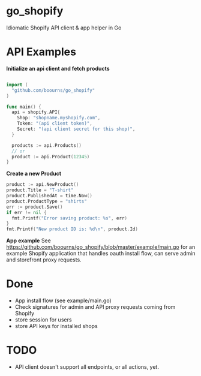 go_shopify
==========

Idiomatic Shopify API client & app helper in Go

API Examples
========

__Initialize an api client and fetch products__

```go

import (
  "github.com/boourns/go_shopify"
)

func main() {
  api = shopify.API{
    Shop: "shopname.myshopify.com",
    Token: "(api client token)",
    Secret: "(api client secret for this shop)",
  }

  products := api.Products()
  // or
  product := api.Product(12345)
}
```

__Create a new Product__
```go
product := api.NewProduct()
product.Title = "T-shirt"
product.PublishedAt = time.Now()
product.ProductType = "shirts"
err := product.Save()
if err != nil {
  fmt.Printf("Error saving product: %s", err)
}
fmt.Printf("New product ID is: %d\n", product.Id)  
```

__App example__
See https://github.com/boourns/go_shopify/blob/master/example/main.go for an example Shopify application that handles oauth install flow, can serve admin and storefront proxy requests.

Done
====
- App install flow (see example/main.go)
- Check signatures for admin and API proxy requests coming from Shopify
- store session for users
- store API keys for installed shops

TODO
====
- API client doesn't support all endpoints, or all actions, yet.
